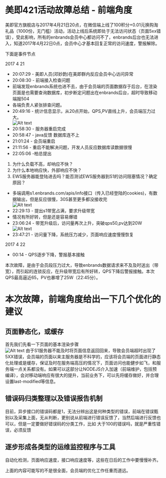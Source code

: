 # 美即421活动故障总结 - 前端角度

美即官方旗舰店与2017年4月21日20点，在微信端上线了100积分+0.01元换购淘礼品（1000份，无门槛）活动，活动上线后系统即处于无法访问状态（页面5xx错误），受此影响，所有的enbrands会员中心都访问不了，enbrands后台也无法进入，知道2017年4月22日0点，会员中心才基本回复正常的访问速度，警报解除。

下面是事件节点

2017 4 21
- 20:07:29 - 美即人员(邓妙韵)在美即群内反应会员中心访问异常
- 20:08:30 - 前端接入检查问题
- 前端发现enbrands系统也进不去，由于会员端的页面数据存于后台，在渲染页面是也需要查询数据库，初步断定问题出在enbrands后台，超时导致移动端报504
- 各端负责人紧张排查问题。
- 20:49:16 - 统计信息显示，从20点开始，QPS,PV直线上升，会员端压力过大。<br>
![Alt text](http://enbrands-2.oss-cn-shanghai.aliyuncs.com/pv-qps.png)
- 20:58:30 - 服务器重启完成
- 20:58:47 - java反馈 数据库连不上
- 21:01:24 - 会员端重启
- 21:11:56 - 重启不能解决问题，开发人员反应数据库读数据很慢
- 22:05:06 -柏总提出
 1. 为什么负载不高，却响应不快？
 2. 为什么本地响应快，外部响应不快？
 3. EWS服务器能登陆进去吗？能否测试EWS服务器到S1的访问阻塞情况？确定原因？

- 多端调用s1.enbrands.com/apis/info接口（传入已经登陆的cookies)，有数据输出，但是反应很慢，30S甚至更多都没接收完
<br>![Alt text](http://enbrands-2.oss-cn-shanghai.aliyuncs.com/timeout.png)
- 22:29:13 - 提出s1带宽占满，要求升级带宽
- 情况有所好转，但是还是容易爆错
- 23:06:24 - 带宽升级后，访问量再次上升，突破qps50,pv达到20W
<br>![Alt text](http://enbrands-2.oss-cn-shanghai.aliyuncs.com/pv-2.png)
- 23:47:21 - 访问量下降，系统压力减少，页面响应速度慢慢恢复

2017 4 22
- 00:14 - QPS逐步下降，警报基本接触

本次故障，是由于会员段压力过大，导致enbrands数据请求来不及及时送出（带宽），而引起的连锁反应，在升级带宽后有所好转，QPS下降后警报接触。本次QPS最高逼近65，PV也暴增了25W（22:45分）。

# 本次故障，前端角度给出一下几个优化的建议
## 页面静态化，或缓存
首先我们先看一下页面的基本渲染步骤
<br>![Alt text](http://enbrands-2.oss-cn-shanghai.aliyuncs.com/render-process.png)
由于S1服务器不能及时将页面信息返回回来，导致会员端超时出现了5XX错误，会员端的页面以来主服务器是不科学的，应该将会员端的页面进行静态化处理或是缓存，保证及时在服务端高压的情况下，页面访问也能健步如飞，和服务端一点关系都没有。如果可以这部分让NODEJS介入加速（前端维护，包括预编译），会对移动端响应有很大的提升，当前业务下，可以先将缓存做好，并合理设置last-modified等信息。

## 错误码归类整理以及错误报告机制
目前，异步接口的错误码都是1，无法分辨出这是何种类型的错误，前端在错误甄别以及采集上面，无从判断，更别说从前端进行错误反馈了，当然后端进行反馈也可以，但是一定要做好错误码的分类工作，比如 大于100的错误吗，就是严重性错误，必须反馈

## 逐步形成各类型的运维监控程序与工具
自动化检测，页面响应速度，接口响应速度等，这些在日后的工作中要慢慢补齐。

上面的内容可能写的不是很全面，会员端的优化工作任重而道远。
